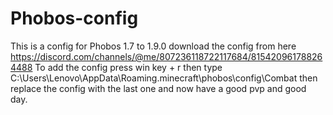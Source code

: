 # Phobos-config
This is a config for Phobos 1.7 to 1.9.0 
download the config from here https://discord.com/channels/@me/807236118722117684/815420961788264488
To add the config 
press win key + r
then type C:\Users\Lenovo\AppData\Roaming\.minecraft\phobos\config\Combat
then replace the config with the last one
and now have a good pvp and good day.
